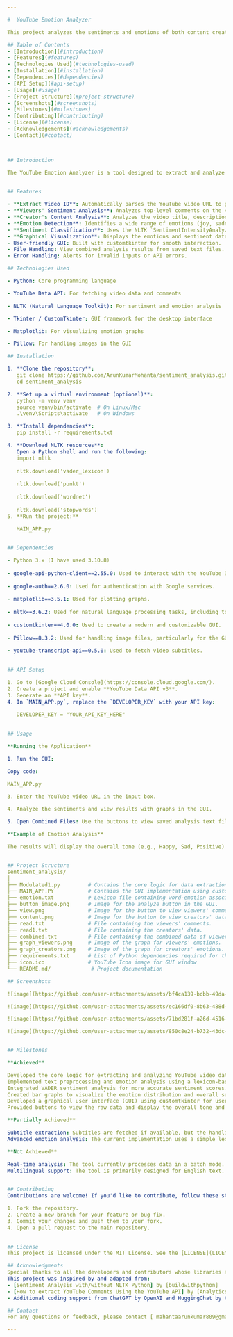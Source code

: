 ```yaml
---

#  YouTube Emotion Analyzer

This project analyzes the sentiments and emotions of both content creators and viewers by examining various components of a YouTube video, such as comments, video title, description, tags, and transcript. It uses the YouTube Data API and Natural Language Toolkit (NLTK) to extract and process emotional and sentiment data. The analysis results are displayed with an intuitive GUI built using customtkinter, providing graphical visualizations for insights.

## Table of Contents
- [Introduction](#introduction)
- [Features](#features)
- [Technologies Used](#technologies-used)
- [Installation](#installation)
- [Dependencies](#dependencies)  
- [API Setup](#api-setup)  
- [Usage](#usage)  
- [Project Structure](#project-structure)  
- [Screenshots](#screenshots)
- [Milestones](#milestones)
- [Contributing](#contributing)
- [License](#license)
- [Acknowledgements](#acknowledgements)
- [Contact](#contact)



## Introduction

The YouTube Emotion Analyzer is a tool designed to extract and analyze emotions from YouTube video comments and creator data. This tool can help content creators, teachers, and organizations understand the emotional responses of their audience, thereby improving content quality and audience engagement.
  

## Features 

- **Extract Video ID**: Automatically parses the YouTube video URL to get the video ID.  
- **Viewers' Sentiment Analysis**: Analyzes top-level comments on the video and detects the viewers' sentiment using NLP.  
- **Creator's Content Analysis**: Analyzes the video title, description, tags, and transcripts (if available).  
- **Emotion Detection**: Identifies a wide range of emotions (joy, sadness, anger, etc.) from both the creator and the viewers using a predefined emotion list.  
- **Sentiment Classification**: Uses the NLTK `SentimentIntensityAnalyzer` to determine whether the content has a positive, neutral, or negative sentiment.  
- **Graphical Visualization**: Displays the emotions and sentiment data through custom bar graphs for both the **creator** and **viewers**.
- User-friendly GUI: Built with customtkinter for smooth interaction.
- File Handling: View combined analysis results from saved text files.
- Error Handling: Alerts for invalid inputs or API errors.

## Technologies Used

- Python: Core programming language

- YouTube Data API: For fetching video data and comments

- NLTK (Natural Language Toolkit): For sentiment and emotion analysis

- Tkinter / CustomTkinter: GUI framework for the desktop interface

- Matplotlib: For visualizing emotion graphs

- Pillow: For handling images in the GUI

## Installation  

1. **Clone the repository**:  
   git clone https://github.com/ArunKumarMohanta/sentiment_analysis.git
   cd sentiment_analysis

2. **Set up a virtual environment (optional)**:  
   python -m venv venv  
   source venv/bin/activate  # On Linux/Mac
   .\venv\Scripts\activate   # On Windows

3. **Install dependencies**:  
   pip install -r requirements.txt  

4. **Download NLTK resources**:  
   Open a Python shell and run the following:
   import nltk
   
   nltk.download('vader_lexicon')
   
   nltk.download('punkt')
   
   nltk.download('wordnet')
   
   nltk.download('stopwords')
5. **Run the project:**
   
   MAIN_APP.py


## Dependencies  

- Python 3.x (I have used 3.10.8)
  
- google-api-python-client==2.55.0: Used to interact with the YouTube Data API.
  
- google-auth==2.6.0: Used for authentication with Google services.
  
- matplotlib==3.5.1: Used for plotting graphs.
  
- nltk==3.6.2: Used for natural language processing tasks, including tokenization, stop word removal, and sentiment analysis.
  
- customtkinter==4.0.0: Used to create a modern and customizable GUI.
  
- Pillow==8.3.2: Used for handling image files, particularly for the GUI buttons.
  
- youtube-transcript-api==0.5.0: Used to fetch video subtitles.
  

## API Setup  

1. Go to [Google Cloud Console](https://console.cloud.google.com/).  
2. Create a project and enable **YouTube Data API v3**.  
3. Generate an **API key**.  
4. In `MAIN_APP.py`, replace the `DEVELOPER_KEY` with your API key:
   
   DEVELOPER_KEY = "YOUR_API_KEY_HERE"
   

## Usage  

**Running the Application**

1. Run the GUI:

Copy code:

MAIN_APP.py

3. Enter the YouTube video URL in the input box.

4. Analyze the sentiments and view results with graphs in the GUI.

5. Open Combined Files: Use the buttons to view saved analysis text files (read.txt and read1.txt).

**Example of Emotion Analysis**

The results will display the overall tone (e.g., Happy, Sad, Positive) and corresponding graphs for both creators and viewers.


## Project Structure  
sentiment_analysis/  
│  
├── Modulated1.py         # Contains the core logic for data extraction, preprocessing, emotion analysis, and sentiment analysis.
├── MAIN_APP.PY           # Contains the GUI implementation using customtkinter.
├── emotion.txt           # Lexicon file containing word-emotion associations. 
├── button_image.png      # Image for the analyze button in the GUI.
├── view.png              # Image for the button to view viewers' comments.
├── content.png           # Image for the button to view creators' data. 
├── read.txt              # File containing the viewers' comments.
├── read1.txt             # File containing the creators' data.
├── combined.txt          # File containing the combined data of viewers' comments and creators' data.
├── graph_viewers.png     # Image of the graph for viewers' emotions.
├── graph_creators.png    # Image of the graph for creators' emotions.
├── requirements.txt      # List of Python dependencies required for the project.
├── icon.ico              # YouTube Icon image for GUI window
└── README.md/             # Project documentation  

## Screenshots 

![image](https://github.com/user-attachments/assets/bf4ca139-bcbb-49da-a6c0-6e003862bbef)

![image](https://github.com/user-attachments/assets/ec166df0-8b63-488d-b674-adb290948bc3)

![image](https://github.com/user-attachments/assets/71bd281f-a26d-4516-974d-6961c0c94c85)

![image](https://github.com/user-attachments/assets/850c8e24-b732-43dc-b0fd-2e1d7b6ec902)


## Milestones

**Achieved**

Developed the core logic for extracting and analyzing YouTube video data.
Implemented text preprocessing and emotion analysis using a lexicon-based approach.
Integrated VADER sentiment analysis for more accurate sentiment scores.
Created bar graphs to visualize the emotion distribution and overall sentiment.
Developed a graphical user interface (GUI) using customtkinter for user interaction.
Provided buttons to view the raw data and display the overall tone and sentiment analysis results.

**Partially Achieved**

Subtitle extraction: Subtitles are fetched if available, but the handling of non-English subtitles is not fully implemented.
Advanced emotion analysis: The current implementation uses a simple lexicon-based approach. More advanced techniques (e.g., machine learning models) could be integrated for better accuracy.

**Not Achieved**

Real-time analysis: The tool currently processes data in a batch mode. Real-time analysis and live updates are not implemented.
Multilingual support: The tool is primarily designed for English text. Support for other languages is not fully developed.


## Contributing
Contributions are welcome! If you'd like to contribute, follow these steps:

1. Fork the repository.
2. Create a new branch for your feature or bug fix.
3. Commit your changes and push them to your fork.
4. Open a pull request to the main repository.
   

## License  
This project is licensed under the MIT License. See the [LICENSE](LICENSE) file for details.

## Acknowledgments
Special thanks to all the developers and contributors whose libraries and APIs made this project possible.
This project was inspired by and adapted from:
- [Sentiment Analysis with/without NLTK Python] by [buildwithpython]  
- [How to extract YouTube Comments Using the YouTube API] by [Analytics with Adam]  
- Additional coding support from ChatGPT by OpenAI and HuggingChat by HuggingFace [Model: nvidia/Llama-3.1-Nemotron-70B-Instruct-HF].

## Contact
For any questions or feedback, please contact [ mahantaarunkumar809@gmail.com ].

---
```

